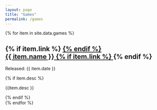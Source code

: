 ```yaml
---
layout: page
title: "Games"
permalink: /games
---
```


<div class="bm-game-list">
{% for item in site.data.games %}
<div class="bm-game-list-item">
<h2>
{% if item.link %}
<a href="{{ item.link }}">
{% endif %}
<div class="bm-app-img"></div> {{ item.name }}
{% if item.link %}
</a>
{% endif %}
</h2>
<p>Released: {{ item.date }}</p>
{% if item.desc %}
<p>{{item.desc }}</p>
{% endif %}
</div>
{% endfor %}
</div>
